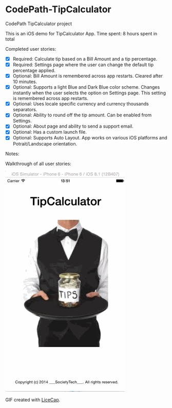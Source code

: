 CodePath-TipCalculator
======================

CodePath TipCalculator project

This is an iOS demo for TipCalculator App. 
Time spent: 8 hours spent in total

Completed user stories:

* [x] Required: Calculate tip based on a Bill Amount and a tip percentage. 
* [x] Required: Settings page where the user can change the default tip percentage applied.
* [x] Optional: Bill Amount is remembered across app restarts. Cleared after 10 minutes. 
* [x] Optional: Supports a light Blue and Dark Blue color scheme. Changes instantly when the user selects the option on Settings page. This setting is remembered across app restarts. 
* [x] Optional: Uses locale specific currency and currency thousands separators.
* [x] Optional: Ability to round off the tip amount. Can be enabled from Settings.
* [x] Optional: About page and ability to send a support email.
* [x] Optional: Has a custom launch file. 
* [x] Optional: Supports Auto Layout. App works on various iOS platforms and Potrait/Landscape orientation. 

Notes:

Walkthrough of all user stories:

![Video Walkthrough](TipCalculatorDemoDhanu.gif)

GIF created with [LiceCap](http://www.cockos.com/licecap/).

